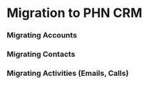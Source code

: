 # Migration to PHN CRM

### Migrating Accounts

### Migrating Contacts

### Migrating Activities (Emails, Calls)